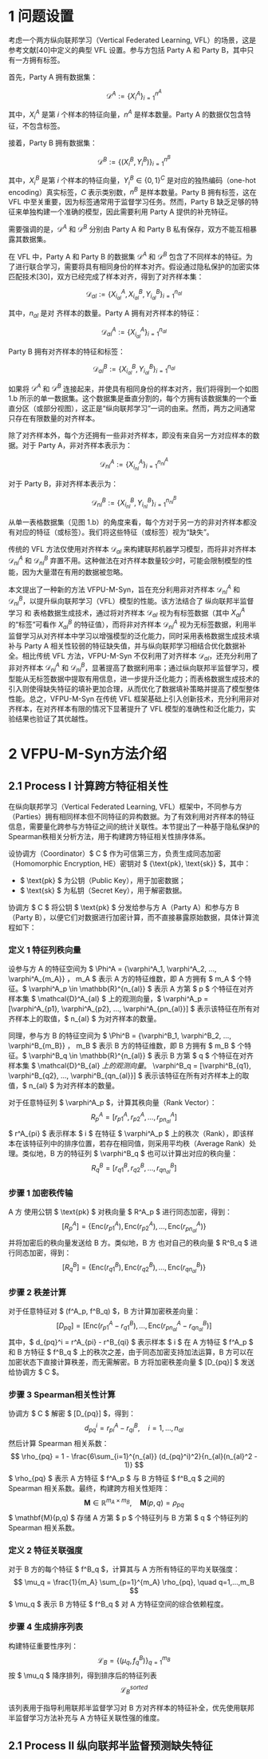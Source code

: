 # 1 问题设置

考虑一个两方纵向联邦学习（Vertical Federated Learning, VFL）的场景，这是参考文献[40]中定义的典型 VFL 设置。参与方包括 Party A 和 Party B，其中只有一方拥有标签。

首先，Party A 拥有数据集：

$$
\mathcal{D}^A := \{X^A_i\}_{i=1}^{n^A}
$$

其中，$X^A_i$ 是第 $i$ 个样本的特征向量，$n^A$ 是样本数量。Party A 的数据仅包含特征，不包含标签。

接着，Party B 拥有数据集：

$$
\mathcal{D}^B := \{(X^B_i, Y^B_i)\}_{i=1}^{n^B}
$$

其中，$X^B_i$ 是第 $i$ 个样本的特征向量，$Y^B_i \in \{0,1\}^C$ 是对应的独热编码（one-hot encoding）真实标签，$C$ 表示类别数，$n^B$ 是样本数量。Party B 拥有标签，这在 VFL 中至关重要，因为标签通常用于监督学习任务。然而，Party B 缺乏足够的特征来单独构建一个准确的模型，因此需要利用 Party A 提供的补充特征。

需要强调的是，$\mathcal{D}^A$ 和 $\mathcal{D}^B$ 分别由 Party A 和 Party B 私有保存，双方不能互相暴露其数据集。

在 VFL 中，Party A 和 Party B 的数据集 $\mathcal{D}^A$ 和 $\mathcal{D}^B$ 包含了不同样本的特征。为了进行联合学习，需要将具有相同身份的样本对齐。假设通过隐私保护的加密实体匹配技术[30]，双方已经完成了样本对齐，得到了对齐样本集：

$$
\mathcal{D}_{al} := \{X^A_{i_{al}}, X^B_{i_{al}}, Y^B_{i_{al}}\}_{i=1}^{n_{al}}
$$

其中，$n_{al}$ 是对 齐样本的数量。Party A 拥有对齐样本的特征：

$$
\mathcal{D}^A_{al} := \{X^A_{i_{al}}\}_{i=1}^{n_{al}}
$$

Party B 拥有对齐样本的特征和标签：

$$
\mathcal{D}^B_{al} := \{X^B_{i_{al}}, Y^B_{i_{al}}\}_{i=1}^{n_{al}}
$$

如果将 $\mathcal{D}^A$ 和 $\mathcal{D}^B$ 连接起来，并使具有相同身份的样本对齐，我们将得到一个如图 1.b 所示的单一数据集。这个数据集是垂直分割的，每个方拥有该数据集的一个垂直分区（或部分视图），这正是“纵向联邦学习”一词的由来。然而，两方之间通常只存在有限数量的对齐样本。

除了对齐样本外，每个方还拥有一些非对齐样本，即没有来自另一方对应样本的数据。对于 Party A，非对齐样本表示为：

$$
\mathcal{D}^A_{nl} := \{X^A_{i_{nl}}\}_{i=1}^{n^A_{nl}}
$$

对于 Party B，非对齐样本表示为：

$$
\mathcal{D}^B_{nl} := \{X^B_{i_{nl}}, Y^B_{i_{nl}}\}_{i=1}^{n^B_{nl}}
$$

从单一表格数据集（见图 1.b）的角度来看，每个方对于另一方的非对齐样本都没有对应的特征（或标签）。我们将这些特征（或标签）视为“缺失”。

传统的 VFL 方法仅使用对齐样本 $\mathcal{D}_{al}$ 来构建联邦机器学习模型，而将非对齐样本 $\mathcal{D}^A_{nl}$ 和 $\mathcal{D}^B_{nl}$ 弃置不用。这种做法在对齐样本数量较少时，可能会限制模型的性能，因为大量潜在有用的数据被忽略。

本文提出了一种新的方法 VFPU-M-Syn，旨在充分利用非对齐样本 $\mathcal{D}^A_{nl}$ 和 $\mathcal{D}^B_{nl}$，以提升纵向联邦学习（VFL）模型的性能。该方法结合了 纵向联邦半监督学习 和 表格数据生成技术，通过将对齐样本 $\mathcal{D}_{al}$ 视为有标签数据（其中 $X^A_{al}$ 的“标签”可看作 $X^B_{al}$ 的特征值），而将非对齐样本 $\mathcal{D}^A_{nl}$ 视为无标签数据，利用半监督学习从对齐样本中学习以增强模型的泛化能力，同时采用表格数据生成技术填补与 Party A 相关性较弱的特征缺失值，并与纵向联邦学习相结合优化数据补全。相比传统 VFL 方法，VFPU-M-Syn 不仅利用了对齐样本 $\mathcal{D}_{al}$，还充分利用了非对齐样本 $\mathcal{D}^A_{nl}$ 和 $\mathcal{D}^B_{nl}$，显著提高了数据利用率；通过纵向联邦半监督学习，模型能从无标签数据中提取有用信息，进一步提升泛化能力；而表格数据生成技术的引入则使得缺失特征的填补更加合理，从而优化了数据填补策略并提高了模型整体性能。总之，VFPU-M-Syn 在传统 VFL 框架基础上引入创新技术，充分利用非对齐样本，在对齐样本有限的情况下显著提升了 VFL 模型的准确性和泛化能力，实验结果也验证了其优越性。

# 2 VFPU-M-Syn方法介绍

## 2.1 Process I 计算跨方特征相关性

在纵向联邦学习（Vertical Federated Learning, VFL）框架中，不同参与方（Parties）拥有相同样本但不同特征的异构数据。为了有效利用对齐样本的特征信息，需要量化跨参与方特征之间的统计关联性。本节提出了一种基于隐私保护的Spearman秩相关分析方法，用于构建跨方特征相关性排序体系。

设协调方（Coordinator）$ C $ 作为可信第三方，负责生成同态加密（Homomorphic Encryption, HE）密钥对 $ \{\text{pk}, \text{sk}\} $，其中：
- $ \text{pk} $ 为公钥（Public Key），用于加密数据；
- $ \text{sk} $ 为私钥（Secret Key），用于解密数据。

协调方 $ C $ 将公钥 $ \text{pk} $ 分发给参与方 A（Party A）和参与方 B（Party B），以便它们对数据进行加密计算，而不直接暴露原始数据，具体计算流程如下：

### 定义 1 特征列秩向量

设参与方 A 的特征空间为 $ \Phi^A = \{\varphi^A_1, \varphi^A_2, ..., \varphi^A_{m_A}\} $，$ m_A $ 表示 A 方的特征维数，即 A 方拥有 $ m_A $ 个特征。$ \varphi^A_p \in \mathbb{R}^{n_{al}} $ 表示 A 方第 $ p $ 个特征在对齐样本集 $ \mathcal{D}^A_{al} $ 上的观测向量，$ \varphi^A_p = [\varphi^A_{p1}, \varphi^A_{p2}, ..., \varphi^A_{pn_{al}}] $ 表示该特征在所有对齐样本上的取值，$ n_{al} $ 为对齐样本的数量。

同理，参与方 B 的特征空间为 $ \Phi^B = \{\varphi^B_1, \varphi^B_2, ..., \varphi^B_{m_B}\} $，$ m_B $ 表示 B 方的特征维数，即 B 方拥有 $ m_B $ 个特征。$ \varphi^B_q \in \mathbb{R}^{n_{al}} $ 表示 B 方第 $ q $ 个特征在对齐样本集 $ \mathcal{D}^B_{al} $上的观测向量。$ \varphi^B_q = [\varphi^B_{q1}, \varphi^B_{q2}, ..., \varphi^B_{qn_{al}}] $ 表示该特征在所有对齐样本上的取值，$ n_{al} $ 为对齐样本的数量。

对于任意特征列 $ \varphi^A_p $，计算其秩向量（Rank Vector）：
$$
R^A_p = [r^A_{p1}, r^A_{p2}, ..., r^A_{pn_{al}}]
$$
$ r^A_{pi} $ 表示样本 $ i $ 在特征 $ \varphi^A_p $ 上的秩次（Rank），即该样本在该特征列中的排序位置，若存在相同值，则采用平均秩（Average Rank）处理。类似地，B 方的特征列 $ \varphi^B_q $ 也可以计算出对应的秩向量：
$$
R^B_q = [r^B_{q1}, r^B_{q2}, ..., r^B_{qn_{al}}]
$$

### 步骤 1 加密秩传输

A 方 使用公钥 $ \text{pk} $ 对秩向量 $ R^A_p $ 进行同态加密，得到：
$$
[R^A_p] = \{\text{Enc}(r^A_{p1}), \text{Enc}(r^A_{p2}), ..., \text{Enc}(r^A_{pn_{al}})\}
$$
并将加密后的秩向量发送给 B 方。类似地，B 方 也对自己的秩向量 $ R^B_q $ 进行同态加密，得到：
$$
[R^B_q] = \{\text{Enc}(r^B_{q1}), \text{Enc}(r^B_{q2}), ..., \text{Enc}(r^B_{qn_{al}})\}
$$

### 步骤 2 秩差计算
对于任意特征对 $ (f^A_p, f^B_q) $，B 方计算加密秩差向量：
$$
[D_{pq}] = \left[ \text{Enc}(r^A_{p1} - r^B_{q1}), ..., \text{Enc}(r^A_{pn_{al}} - r^B_{qn_{al}}) \right]
$$
其中，$ d_{pq}^i = r^A_{pi} - r^B_{qi} $ 表示样本 $ i $ 在 A 方特征 $ f^A_p $ 和 B 方特征 $ f^B_q $ 上的秩次之差，由于同态加密支持加法运算，B 方可以在加密状态下直接计算秩差，而无需解密。B 方将加密秩差向量 $ [D_{pq}] $ 发送给协调方 $ C $。



### 步骤 3 Spearman相关性计算
协调方 $ C $ 解密 $ [D_{pq}] $，得到：
$$
d_{pq}^i = r^A_{pi} - r^B_{qi}, \quad i = 1, ..., n_{al}
$$
然后计算 Spearman 相关系数：
$$
\rho_{pq} = 1 - \frac{6\sum_{i=1}^{n_{al}} (d_{pq}^i)^2}{n_{al}(n_{al}^2 - 1)}
$$
$ \rho_{pq} $ 表示 A 方特征 $ f^A_p $ 与 B 方特征 $ f^B_q $ 之间的 Spearman 相关系数。最终，构建跨方相关性矩阵：
$$
\mathbf{M} \in \mathbb{R}^{m_A \times m_B}, \quad \mathbf{M}(p,q) = \rho_{pq}
$$
$ \mathbf{M}(p,q) $ 存储 A 方第 $ p $ 个特征列与 B 方第 $ q $ 个特征列的 Spearman 相关系数。



### 定义 2 特征关联强度
对于 B 方的每个特征 $ f^B_q $，计算其与 A 方所有特征的平均关联强度：
$$
\mu_q = \frac{1}{m_A} \sum_{p=1}^{m_A} \rho_{pq}, \quad q=1,...,m_B
$$
$ \mu_q $ 表示 B 方特征 $ f^B_q $ 对 A 方特征空间的综合依赖程度。

### 步骤 4 生成排序列表
构建特征重要性序列：
$$
\mathcal{L}_B = \{(\mu_q, f^B_q)\}_{q=1}^{m_B}
$$
按 $ \mu_q $ 降序排列，得到排序后的特征列表
$$
\mathcal{L}_B^{sorted}
$$


该列表用于指导利用联邦半监督学习对 B 方对齐样本的特征补全，优先使用联邦半监督学习方法补充与 A 方特征关联性强的维度。

## 2.1 Process II 纵向联邦半监督预测缺失特征



